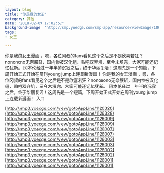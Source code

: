 ```yaml
---
layout: blog
title: "你是我的女王"
category: 其他
date: "2018-02-09 17:02:52"
background-image: 'http://smp.yoedge.com/smp-app/resource/viewImage/1000867appline.png'
tags:
- 女王

---
```

你是我的女王漫画 ，嗯，各位冈叔的fans看见这个之后是不是欣喜若狂？nononono无奈腰斩，国内惨被汉化组、贴吧双弃坑，至今未填完，大家可能还记忆犹新。 冈本伦经过一年半的沉寂之后，终于华丽复活！这周先是一个短篇，下周开始正式开始在周刊young jump上连载新漫画！
你是我的女王漫画 ，嗯，各位冈叔的fans看见这个之后是不是欣喜若狂？nononono无奈腰斩，国内惨被汉化组、贴吧双弃坑，至今未填完，大家可能还记忆犹新。 冈本伦经过一年半的沉寂之后，终于华丽复活！这周先是一个短篇，下周开始正式开始在周刊young jump上连载新漫画！
入口

[http://smp3.yoedge.com/view/gotoAppLine/1126328](http://smp3.yoedge.com/view/gotoAppLine/1126328)
[http://smp3.yoedge.com/view/gotoAppLine/1126009](http://smp3.yoedge.com/view/gotoAppLine/1126009)
[http://smp3.yoedge.com/view/gotoAppLine/1126007](http://smp3.yoedge.com/view/gotoAppLine/1126007)
[http://smp3.yoedge.com/view/gotoAppLine/1126003](http://smp3.yoedge.com/view/gotoAppLine/1126003)
[http://smp3.yoedge.com/view/gotoAppLine/1126002](http://smp3.yoedge.com/view/gotoAppLine/1126002)
[http://smp3.yoedge.com/view/gotoAppLine/1126001](http://smp3.yoedge.com/view/gotoAppLine/1126001)

        
